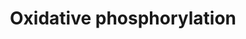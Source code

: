 ---
annotations:
- type: Pathway Ontology
  value: oxidative phosphorylation pathway
authors:
- MaintBot
- Fehrhart
description: ''
last-edited: 2019-08-16
organisms:
- Canis familiaris
redirect_from:
- /index.php/Pathway:WP1110
- /instance/WP1110
schema-jsonld:
- '@context': https://schema.org/
  '@id': https://wikipathways.github.io/pathways/WP1110.html
  '@type': Dataset
  creator:
    '@type': Organization
    name: WikiPathways
  description: ''
  keywords:
  - NDUFA4L2
  - ND6
  - NDUFS7
  - NDUFS6
  - B9
  - NDUFA2
  - NDUFB2
  - NDUFC2
  - LOC727762
  - NDUFS2
  - NDUFA9
  - NDUFB9
  - ATP5F1
  - ATP6_CANFA
  - NDUFS1
  - NDUFA6
  - ND4
  - ATP
  - NDUFA8
  - NDUFS5
  - NDUFC1
  - NDUFB10
  - ATP5J
  - NDUFA5
  - NDUFA11
  - NDUFS3
  - ATP5L
  - NDUFS4
  - NDUFB7
  - ATP6AP1
  - ND2
  - B17
  - NDUFB4
  - ND3
  - NADH
  - ATP5B
  - ND4L
  - ATP5A1
  - NDUFAB1
  - NDUFV3
  - NDUFA4
  - ATP5S
  - ATP5G2
  - ATP5D
  - ATP5G3
  - ATP5O
  - ADP
  - ATP6
  - NDUFV1
  - NDUFS8
  - ATP5G1
  - NAD
  - ATP5I
  - NDUFA10
  - ATP5H
  - GZMB
  - ND1
  - ATP6AP2
  - NDUFA7
  - NDUFV2
  - ND5
  - COX3_CANFA
  - ATP5E
  - Hydrogen
  - ATP5J2
  - CI-SGDH
  - NDUFB8
  license: CC0
  name: Oxidative phosphorylation
seo: CreativeWork
title: Oxidative phosphorylation
wpid: WP1110
---